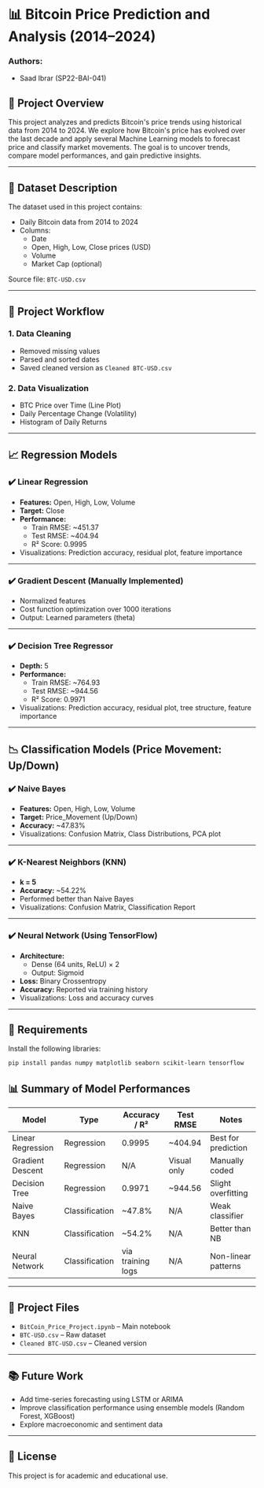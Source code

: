 # 📊 Bitcoin Price Prediction and Analysis (2014–2024)

### Authors:  
- Saad Ibrar (SP22-BAI-041)  

## 🧾 Project Overview

This project analyzes and predicts Bitcoin's price trends using historical data from 2014 to 2024. We explore how Bitcoin's price has evolved over the last decade and apply several Machine Learning models to forecast price and classify market movements. The goal is to uncover trends, compare model performances, and gain predictive insights.

---

## 📂 Dataset Description

The dataset used in this project contains:
- Daily Bitcoin data from 2014 to 2024
- Columns:
  - Date
  - Open, High, Low, Close prices (USD)
  - Volume
  - Market Cap (optional)
  
Source file: `BTC-USD.csv`

---

## 🔧 Project Workflow

### 1. **Data Cleaning**
- Removed missing values
- Parsed and sorted dates
- Saved cleaned version as `Cleaned BTC-USD.csv`

### 2. **Data Visualization**
- BTC Price over Time (Line Plot)
- Daily Percentage Change (Volatility)
- Histogram of Daily Returns

---

## 📈 Regression Models

### ✔️ Linear Regression
- **Features:** Open, High, Low, Volume  
- **Target:** Close
- **Performance:**
  - Train RMSE: ~451.37
  - Test RMSE: ~404.94
  - R² Score: 0.9995
- Visualizations: Prediction accuracy, residual plot, feature importance

---

### ✔️ Gradient Descent (Manually Implemented)
- Normalized features
- Cost function optimization over 1000 iterations
- Output: Learned parameters (theta)

---

### ✔️ Decision Tree Regressor
- **Depth:** 5
- **Performance:**
  - Train RMSE: ~764.93
  - Test RMSE: ~944.56
  - R² Score: 0.9971
- Visualizations: Prediction accuracy, residual plot, tree structure, feature importance

---

## 📉 Classification Models (Price Movement: Up/Down)

### ✔️ Naive Bayes
- **Features:** Open, High, Low, Volume
- **Target:** Price_Movement (Up/Down)
- **Accuracy:** ~47.83%
- Visualizations: Confusion Matrix, Class Distributions, PCA plot

---

### ✔️ K-Nearest Neighbors (KNN)
- **k = 5**
- **Accuracy:** ~54.22%
- Performed better than Naive Bayes
- Visualizations: Confusion Matrix, Classification Report

---

### ✔️ Neural Network (Using TensorFlow)
- **Architecture:**
  - Dense (64 units, ReLU) × 2
  - Output: Sigmoid
- **Loss:** Binary Crossentropy
- **Accuracy:** Reported via training history
- Visualizations: Loss and accuracy curves

---

## 📌 Requirements

Install the following libraries:
```bash
pip install pandas numpy matplotlib seaborn scikit-learn tensorflow
```
## 📊 Summary of Model Performances

| Model             | Type           | Accuracy / R² | Test RMSE  | Notes                   |
|------------------|----------------|---------------|------------|-------------------------|
| Linear Regression| Regression     | 0.9995        | ~404.94    | Best for prediction     |
| Gradient Descent | Regression     | N/A           | Visual only| Manually coded          |
| Decision Tree    | Regression     | 0.9971        | ~944.56    | Slight overfitting      |
| Naive Bayes      | Classification | ~47.8%        | N/A        | Weak classifier         |
| KNN              | Classification | ~54.2%        | N/A        | Better than NB          |
| Neural Network   | Classification | via training logs | N/A    | Non-linear patterns     |

---

## 📁 Project Files

- `BitCoin_Price_Project.ipynb` – Main notebook  
- `BTC-USD.csv` – Raw dataset  
- `Cleaned BTC-USD.csv` – Cleaned version  

---

## 📚 Future Work

- Add time-series forecasting using LSTM or ARIMA  
- Improve classification performance using ensemble models (Random Forest, XGBoost)  
- Explore macroeconomic and sentiment data  

---

## 📜 License

This project is for academic and educational use.

